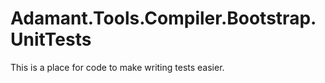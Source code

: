 # Adamant.Tools.Compiler.Bootstrap.UnitTests

This is a place for code to make writing tests easier.
